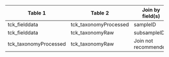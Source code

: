 |Table 1|Table 2|Join by field(s)|
|------------------------|------------------------|-------------------------------|
tck_fielddata|tck_taxonomyProcessed|sampleID
tck_fielddata|tck_taxonomyRaw|subsampleID
tck_taxonomyProcessed|tck_taxonomyRaw|Join not recommended
